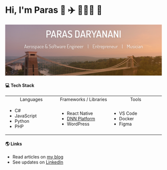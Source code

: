 # Hi, I'm Paras 👋 ✈️ 👨🏻‍💻  🥁
<img src="https://github.com/parasdaryanani/parasdaryanani/blob/master/gh-header-image-cropped.png?raw=true" alt="banner that says Paras Daryanani, aerospace and software engineer, entrepreneur, musician">

#### 💻 Tech Stack

<table>
    <tbody>
    <tr>
      <td width="25%" align="center">
        Languages
      </td>
      <td width="25%" align="center">
        Frameworks / Libraries
      </td>
      <td width="25%" align="center">
        Tools
      </td>      
    </tr>
    <tr>
      <td>
        <ul>
            <li>C#</li>
            <li>JavaScript</li>
            <li>Python</li>
            <li>PHP</li>
        </ul>
      </td>
      <td>
        <ul>
            <li>React Native</li>
            <li><a href="https://github.com/dnnsoftware/Dnn.Platform">DNN Platform</a></li>
            <li>WordPress</li>
        </ul>
        </td>
      <td>
        <ul>
            <li>VS Code</li>
            <li>Docker</li>
            <li>Figma</li>
        </ul>
        </td>
    </tr>
  </tbody>
</table>

#### 🌎 Links 

- Read articles on <a href="https://paras.aero">my blog</a>
- See updates on <a href="https://www.linkedin.com/in/parasdaryanani">LinkedIn</a>
